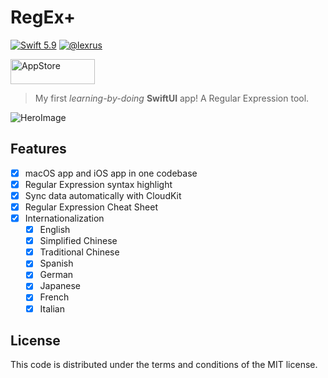 # RegEx+

[![Swift 5.9](https://img.shields.io/badge/swift-5.9-ED523F.svg?style=flat)](https://swift.org/download/)
[![@lexrus](https://img.shields.io/badge/contact-@lexrus-336699.svg?style=flat)](https://twitter.com/lexrus)

[<img src="https://cloud.githubusercontent.com/assets/219689/5575342/963e0ee8-9013-11e4-8091-7ece67d64729.png" width="135" height="40" alt="AppStore"/>](https://apps.apple.com/us/app/regex/id1511763524)

> My first *learning-by-doing* **SwiftUI** app! A Regular Expression tool.

![HeroImage](https://github.com/lexrus/RegExPlus/assets/219689/739896bf-c843-46b9-82f9-e1462562fe4b)

## Features

- [x] macOS app and iOS app in one codebase
- [x] Regular Expression syntax highlight
- [x] Sync data automatically with CloudKit
- [x] Regular Expression Cheat Sheet
- [x] Internationalization
  - [x] English
  - [x] Simplified Chinese
  - [x] Traditional Chinese
  - [x] Spanish
  - [x] German
  - [x] Japanese
  - [x] French
  - [x] Italian

## License

This code is distributed under the terms and conditions of the MIT license.
